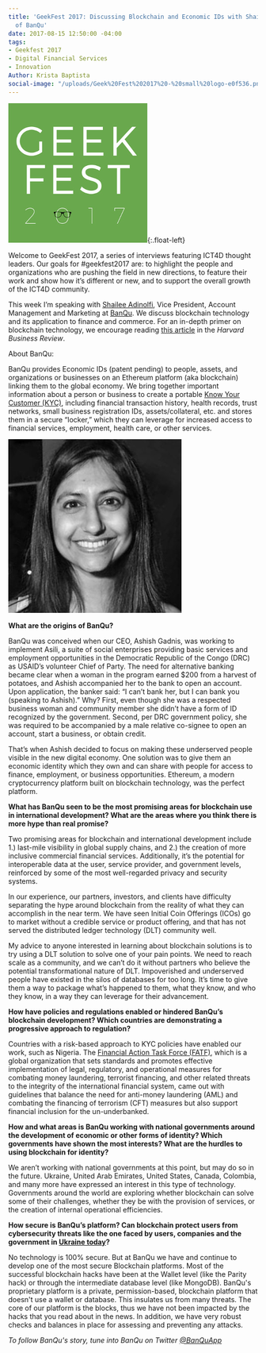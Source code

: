 ```yaml
---
title: 'GeekFest 2017: Discussing Blockchain and Economic IDs with Shailee Adinolfi
  of BanQu'
date: 2017-08-15 12:50:00 -04:00
tags:
- Geekfest 2017
- Digital Financial Services
- Innovation
Author: Krista Baptista
social-image: "/uploads/Geek%20Fest%202017%20-%20small%20logo-e0f536.png"
---
```


![geek fest logo](/uploads/geek%20fest%20smallest.jpg?download){:.float-left}

Welcome to GeekFest 2017, a series of interviews featuring ICT4D thought leaders. Our goals for #geekfest2017 are: to highlight the people and organizations who are pushing the field in new directions, to feature their work and show how it’s different or new, and to support the overall growth of the ICT4D community.

This week I’m speaking with [Shailee Adinolfi](http://www.banquapp.com/about/team/), Vice President, Account Management and Marketing at [BanQu](http://www.banquapp.com/). We discuss blockchain technology and its application to finance and commerce. For an in-depth primer on blockchain technology, we encourage reading [this article](https://hbr.org/2017/01/the-truth-about-blockchain) in the *Harvard Business Review*.

<!--more-->

About BanQu:

BanQu provides Economic IDs (patent pending) to people, assets, and organizations or businesses on an Ethereum platform (aka blockchain) linking them to the global economy. We bring together important information about a person or business to create a portable [Know Your Customer (KYC)](https://www.pwc.com/gx/en/financial-services/publications/assets/pwc-anti-money-laundering-2016.pdf), including financial transaction history, health records, trust networks, small business registration IDs, assets/collateral, etc. and stores them in a secure “locker,” which they can leverage for increased access to financial services, employment, health care, or other services.

![Shailee-Adinolfi-350x350.jpg](/uploads/Shailee-Adinolfi-350x350.jpg)

**What are the origins of BanQu?**

BanQu was conceived when our CEO, Ashish Gadnis, was working to implement Asili, a suite of social enterprises providing basic services and employment opportunities in the Democratic Republic of the Congo (DRC) as USAID’s volunteer Chief of Party. The need for alternative banking became clear when a woman in the program earned $200 from a harvest of potatoes, and Ashish accompanied her to the bank to open an account. Upon application, the banker said: “I can’t bank her, but I can bank you (speaking to Ashish).” Why? First, even though she was a respected business woman and community member she didn’t have a form of ID recognized by the government. Second, per DRC government policy, she was required to be accompanied by a male relative co-signee to open an account, start a business, or obtain credit.

That’s when Ashish decided to focus on making these underserved people visible in the new digital economy. One solution was to give them an economic identity which they own and can share with people for access to finance, employment, or business opportunities. Ethereum, a modern cryptocurrency platform built on blockchain technology, was the perfect platform.

**What has BanQu seen to be the most promising areas for blockchain use in international development? What are the areas where you think there is more hype than real promise?**

Two promising areas for blockchain and international development include 1.) last-mile visibility in global supply chains, and 2.) the creation of more inclusive commercial financial services. Additionally, it’s the potential for interoperable data at the user, service provider, and government levels, reinforced by some of the most well-regarded privacy and security systems.

In our experience, our partners, investors, and clients have difficulty separating the hype around blockchain from the reality of what they can accomplish in the near term. We have seen Initial Coin Offerings (ICOs) go to market without a credible service or product offering, and that has not served the distributed ledger technology (DLT) community well.

My advice to anyone interested in learning about blockchain solutions is to try using a DLT solution to solve one of your pain points. We need to reach scale as a community, and we can’t do it without partners who believe the potential transformational nature of DLT. Impoverished and underserved people have existed in the silos of databases for too long. It’s time to give them a way to package what’s happened to them, what they know, and who they know, in a way they can leverage for their advancement.

**How have policies and regulations enabled or hindered BanQu’s blockchain development? Which countries are demonstrating a progressive approach to regulation?**

Countries with a risk-based approach to KYC policies have enabled our work, such as Nigeria. The [Financial Action Task Force (FATF)](http://www.fatf-gafi.org/), which is a global organization that sets standards and promotes effective implementation of legal, regulatory, and operational measures for combating money laundering, terrorist financing, and other related threats to the integrity of the international financial system, came out with guidelines that balance the need for anti-money laundering (AML) and combating the financing of terrorism (CFT) measures but also support financial inclusion for the un-underbanked.

**How and what areas is BanQu working with national governments around the development of economic or other forms of identity? Which governments have shown the most interests? What are the hurdles to using blockchain for identity?**

We aren’t working with national governments at this point, but may do so in the future. Ukraine, United Arab Emirates, United States, Canada, Colombia, and many more have expressed an interest in this type of technology. Governments around the world are exploring whether blockchain can solve some of their challenges, whether they be with the provision of services, or the creation of internal operational efficiencies.

**How secure is BanQu’s platform? Can blockchain protect users from cybersecurity threats like the one faced by users, companies and the government in [Ukraine today](http://www.techrepublic.com/article/ukraine-is-a-test-bed-for-global-cyberattacks-that-will-target-major-infrastructure/)?**

No technology is 100% secure. But at BanQu we have and continue to develop one of the most secure Blockchain platforms. Most of the successful blockchain hacks have been at the Wallet level (like the Parity hack) or through the intermediate database level (like MongoDB). BanQu's proprietary platform is a private, permission-based, blockchain platform that doesn't use a wallet or database. This insulates us from many threats. The core of our platform is the blocks, thus we have not been impacted by the hacks that you read about in the news. In addition, we have very robust checks and balances in place for assessing and preventing any attacks.

*To follow BanQu's story, tune into BanQu on Twitter [@BanQuApp](https://twitter.com/banquapp?lang=en)*